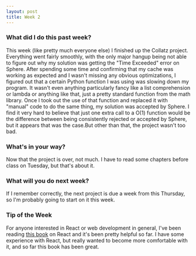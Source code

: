 ```yaml
---
layout: post
title: Week 2
---
```


### What did I do this past week?
This week (like pretty much everyone else) I finished up the Collatz project. Everything went fairly smoothly, with the only major hangup being not able to figure out why my solution was getting the "Time Exceeded" error on Sphere. After spending some time and confirming that my cache was working as expected and I wasn't missing any obvious optimizations, I figured out that a certain Python function I was using was slowing down my program. It wasn't even anything particularly fancy like a list comprehension or lambda or anything like that, just a pretty standard function from the math library. Once I took out the use of that function and replaced it with "manual" code to do the same thing, my solution was accepted by Sphere. I find it very hard to believe that just one extra call to a O(1) function would be the difference between being consistently rejected or accepted by Sphere, but it appears that was the case.But other than that, the project wasn't too bad.

### What's in your way?
Now that the project is over, not much. I have to read some chapters before class on Tuesday, but that's about it.

### What will you do next week?
If I remember correctly, the next project is due a week from this Thursday, so I'm probably going to start on it this week.

###  Tip of the Week
For anyone interested in React or web development in general, I've been reading [this book](https://leanpub.com/survivejs-react) on React and it's been pretty helpful so far. I have some experience with React, but really wanted to become more comfortable with it, and so far this book has been great.
